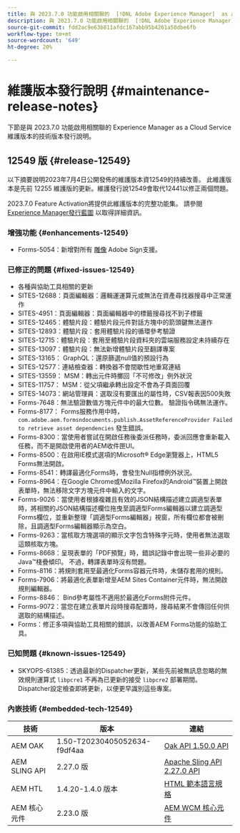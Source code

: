 ```yaml
---
title: 與 2023.7.0 功能啟用相關聯的  [!DNL Adobe Experience Manager]  as a Cloud Service 維護版本發行說明。
description: 與 2023.7.0 功能啟用相關聯的  [!DNL Adobe Experience Manager]  as a Cloud Service 維護版本發行說明。
source-git-commit: fdd2ac9e63b811afdc167abb95b4261a50dbe6fb
workflow-type: tm+mt
source-wordcount: '649'
ht-degree: 20%

---
```


# 維護版本發行說明 {#maintenance-release-notes}

下節是與 2023.7.0 功能啟用相關聯的 Experience Manager as a Cloud Service 維護版本的技術版本發行說明。

## 12549 版 {#release-12549}

以下摘要說明2023年7月4日公開發佈的維護版本資12549的持續改善。 此維護版本是先前 12255 維護版的更新。維護發行說12549會取代12441以修正兩個問題。

2023.7.0 Feature Activation將提供此維護版本的完整功能集。 請參閱 [Experience Manager發行藍圖](https://experienceleague.adobe.com/docs/experience-manager-release-information/aem-release-updates/update-releases-roadmap.html) 以取得詳細資訊。

### 增強功能 {#enhancements-12549}

- Forms-5054：新增對所有 [雕像](https://opensource.adobe.com/acrobat-sign/acrobat_sign_events/webhookeventsagreements.html) Adobe Sign支援。

### 已修正的問題 {#fixed-issues-12549}

- 各種與協助工具相關的更新
- SITES-12688：頁面編輯器：邏輯運運算元或無法在資產尋找器搜尋中正常運作
- SITES-4951：頁面編輯器：頁面編輯器中的標籤搜尋找不到子標籤
- SITES-12465：體驗片段：體驗片段元件對話方塊中的箭頭鍵無法運作
- SITES-12893：體驗片段：套用體驗片段的循環參考驗證
- SITES-12715：體驗片段：套用至體驗片段資料夾的雲端服務設定未持續存在
- SITES-13097：體驗片段：無法新增體驗片段至翻譯專案
- SITES-13165： GraphQL：還原篩選null值的預設行為
- SITES-12577：連結檢查器：轉換器不會間歇性地重寫連結
- SITES-13559： MSM：轉出元件時擲回「不可修改」例外狀況
- SITES-11757： MSM：從父項繼承轉出設定不會為子頁面回覆
- SITES-14073：網站管理員：選取沒有要匯出的屬性時，CSV報表因500失敗
- Forms-7648：無法驗證數值方塊元件中的最大位數。 驗證指令碼無法運作。
- Forms-8177： Forms服務作用中時， `com.adobe.aem.formsndocuments.publish.AssetReferenceProvider Failed to retrieve asset dependencies` 發生錯誤。
- Forms-8300：當使用者嘗試在開啟任務後委派任務時，委派回應會重新載入任務，而不是開啟使用者的AEM收件匣UI。
- Forms-8500：在啟用IE模式選項的Microsoft® Edge瀏覽器上，HTML5 Forms無法開啟。
- Forms-8541：轉譯最適化Forms時，會發生Null指標例外狀況。
- Forms-8964：在Google Chrome或Mozilla Firefox的Android™裝置上開啟表單時，無法移除文字方塊元件中輸入的文字。
- Forms-9026：當使用者根據複雜且有效的JSON結構描述建立調適型表單時，將相關的JSON結構描述欄位拖曳至調適型Forms編輯器以建立調適型Forms欄位，並重新整理「調適型Forms編輯器」視窗，所有欄位都會被刪除，且調適型Forms編輯器顯示為空白。
- Forms-9263：當核取方塊選項的顯示文字包含特殊字元時，使用者無法選取這類核取方塊。
- Forms-8668：呈現表單的「PDF預覽」時，錯誤記錄中會出現一些非必要的Java™棧疊傾印。 不過，轉譯表單時沒有問題。
- Forms-8116：將規則套用至最適化Forms容器元件時，未儲存套用的規則。
- Forms-7906：將最適化表單新增至AEM Sites Container元件時，無法開啟規則編輯器。
- Forms-8846： Bind參考屬性不適用於最適化Forms附件元件。
- Forms-9072：當您在建立表單片段時搜尋配置時，搜尋結果不會傳回任何供選取的結構描述。
- Forms：修正多項與協助工具相關的錯誤，以改善AEM Forms功能的協助工具。

### 已知問題 {#known-issues-12549}

- SKYOPS-61385：透過最新的Dispatcher更新，某些先前被無訊息忽略的無效規則運算式 `libpcre1` 不再為已更新的接受 `libpcre2` 部署期間。 Dispatcher設定檢查即將更新，以便更早識別這些專案。

### 內嵌技術 {#embedded-tech-12549}

| 技術 | 版本 | 連結 |
|---|---|---|
| AEM OAK | 1.50-T20230405052634-f9df4aa | [Oak API 1.50.0 API](https://www.javadoc.io/doc/org.apache.jackrabbit/oak-api/1.50.0/index.html) |
| AEM SLING API | 2.27.0 版 | [Apache Sling API 2.27.0 API](https://www.javadoc.io/doc/org.apache.sling/org.apache.sling.api/latest/index.html) |
| AEM HTL | 1.4.20-1.4.0 版本 | [HTML 範本語言規格](https://github.com/adobe/htl-spec) |
| AEM 核心元件 | 2.23.0 版 | [AEM WCM 核心元件](https://github.com/adobe/aem-core-wcm-components) |
